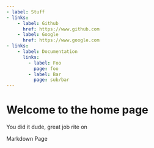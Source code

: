 ```yaml
---
- label: Stuff
- links:
    - label: Github
      href: https://www.github.com
    - label: Google
      href: https://www.google.com
- links:
    - label: Documentation
      links:
        - label: Foo
          page: foo
        - label: Bar
          page: sub/bar
---
```


# Welcome to the home page

You did it dude, great job rite on

<picto-link to='picto-markdown'>Markdown</picto-link>
<picto-link to='foo'>Page</picto-link>
